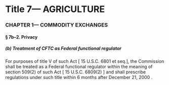 
# Title 7— AGRICULTURE
### CHAPTER 1— COMMODITY EXCHANGES
#### § 7b–2. Privacy
##### (b) Treatment of CFTC as Federal functional regulator

For purposes of title V of such Act [ 15 U.S.C. 6801 et seq.], the Commission shall be treated as a Federal functional regulator within the meaning of section 509(2) of such Act [ 15 U.S.C. 6809(2) ] and shall prescribe regulations under such title within 6 months after December 21, 2000 .
